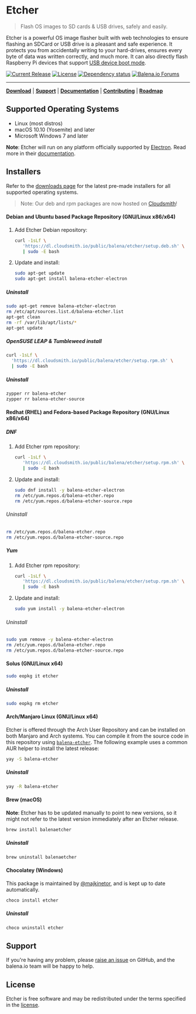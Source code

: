 # Etcher

> Flash OS images to SD cards & USB drives, safely and easily.

Etcher is a powerful OS image flasher built with web technologies to ensure
flashing an SDCard or USB drive is a pleasant and safe experience. It protects
you from accidentally writing to your hard-drives, ensures every byte of data
was written correctly, and much more. It can also directly flash Raspberry Pi devices that support [USB device boot mode](https://www.raspberrypi.org/documentation/hardware/raspberrypi/bootmodes/device.md).

[![Current Release](https://img.shields.io/github/release/balena-io/etcher.svg?style=flat-square)](https://balena.io/etcher)
[![License](https://img.shields.io/github/license/balena-io/etcher.svg?style=flat-square)](https://github.com/balena-io/etcher/blob/master/LICENSE)
[![Dependency status](https://img.shields.io/david/balena-io/etcher.svg?style=flat-square)](https://david-dm.org/balena-io/etcher)
[![Balena.io Forums](https://img.shields.io/discourse/https/forums.balena.io/topics.svg?style=flat-square&label=balena.io%20forums)](https://forums.balena.io/c/etcher)

---

[**Download**][etcher] | [**Support**][support] | [**Documentation**][user-documentation] | [**Contributing**][contributing] | [**Roadmap**][milestones]

## Supported Operating Systems

- Linux (most distros)
- macOS 10.10 (Yosemite) and later
- Microsoft Windows 7 and later

**Note**: Etcher will run on any platform officially supported by
[Electron][electron]. Read more in their
[documentation][electron-supported-platforms].

## Installers

Refer to the [downloads page][etcher] for the latest pre-made
installers for all supported operating systems.

> Note: Our deb and rpm packages are now hosted on [Cloudsmith](https://cloudsmith.com)!

#### Debian and Ubuntu based Package Repository (GNU/Linux x86/x64)

1. Add Etcher Debian repository:

   ```sh
   curl -1sLf \
      'https://dl.cloudsmith.io/public/balena/etcher/setup.deb.sh' \
      | sudo -E bash
   ```

2. Update and install:

   ```sh
   sudo apt-get update
   sudo apt-get install balena-etcher-electron
   ```

##### Uninstall

```sh
sudo apt-get remove balena-etcher-electron
rm /etc/apt/sources.list.d/balena-etcher.list
apt-get clean
rm -rf /var/lib/apt/lists/*
apt-get update
```

##### OpenSUSE LEAP & Tumbleweed install

```sh
curl -1sLf \
  'https://dl.cloudsmith.io/public/balena/etcher/setup.rpm.sh' \
  | sudo -E bash
```

##### Uninstall

```sh
zypper rr balena-etcher
zypper rr balena-etcher-source
```

#### Redhat (RHEL) and Fedora-based Package Repository (GNU/Linux x86/x64)

##### DNF

1. Add Etcher rpm repository:

   ```sh
   curl -1sLf \
      'https://dl.cloudsmith.io/public/balena/etcher/setup.rpm.sh' \
      | sudo -E bash
   ```

2. Update and install:

   ```sh
   sudo dnf install -y balena-etcher-electron
   rm /etc/yum.repos.d/balena-etcher.repo
   rm /etc/yum.repos.d/balena-etcher-source.repo
   ```

###### Uninstall

```sh
rm /etc/yum.repos.d/balena-etcher.repo
rm /etc/yum.repos.d/balena-etcher-source.repo
```

##### Yum

1. Add Etcher rpm repository:

   ```sh
   curl -1sLf \
      'https://dl.cloudsmith.io/public/balena/etcher/setup.rpm.sh' \
      | sudo -E bash
   ```

2. Update and install:

   ```sh
   sudo yum install -y balena-etcher-electron
   ```

###### Uninstall

```sh
sudo yum remove -y balena-etcher-electron
rm /etc/yum.repos.d/balena-etcher.repo
rm /etc/yum.repos.d/balena-etcher-source.repo
```

#### Solus (GNU/Linux x64)

```sh
sudo eopkg it etcher
```

##### Uninstall

```sh
sudo eopkg rm etcher
```

#### Arch/Manjaro Linux (GNU/Linux x64)

Etcher is offered through the Arch User Repository and can be installed on both Manjaro and Arch systems. You can compile it from the source code in this repository using [`balena-etcher`](https://aur.archlinux.org/packages/balena-etcher/). The following example uses a common AUR helper to install the latest release:

```sh
yay -S balena-etcher
```

##### Uninstall

```sh
yay -R balena-etcher
```

#### Brew (macOS)

**Note**: Etcher has to be updated manually to point to new versions,
so it might not refer to the latest version immediately after an Etcher
release.

```sh
brew install balenaetcher
```

##### Uninstall

```sh
brew uninstall balenaetcher
```

#### Chocolatey (Windows)

This package is maintained by [@majkinetor](https://github.com/majkinetor), and
is kept up to date automatically.

```sh
choco install etcher
```

##### Uninstall

```sh
choco uninstall etcher
```

## Support

If you're having any problem, please [raise an issue][newissue] on GitHub, and
the balena.io team will be happy to help.

## License

Etcher is free software and may be redistributed under the terms specified in
the [license].

[etcher]: https://balena.io/etcher
[electron]: https://electronjs.org/
[electron-supported-platforms]: https://electronjs.org/docs/tutorial/support#supported-platforms
[support]: https://github.com/balena-io/etcher/blob/master/SUPPORT.md
[contributing]: https://github.com/balena-io/etcher/blob/master/docs/CONTRIBUTING.md
[user-documentation]: https://github.com/balena-io/etcher/blob/master/docs/USER-DOCUMENTATION.md
[milestones]: https://github.com/balena-io/etcher/milestones
[newissue]: https://github.com/balena-io/etcher/issues/new
[license]: https://github.com/balena-io/etcher/blob/master/LICENSE
